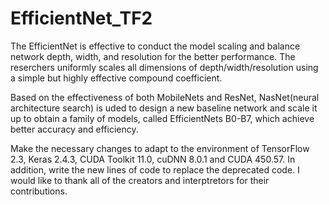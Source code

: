 # EfficientNet_TF2

The EfficientNet is effective to conduct the model scaling and balance network depth, width, 
and resolution for the better performance. The reserchers uniformly scales all dimensions of 
depth/width/resolution using a simple but highly effective compound coefficient. 

Based on the effectiveness of both MobileNets and ResNet, NasNet(neural architecture search) 
is uded to design a new baseline network and scale it up to obtain a family of models, called 
EfficientNets B0-B7, which achieve better accuracy and efficiency.

Make the necessary changes to adapt to the environment of TensorFlow 2.3, Keras 2.4.3, CUDA 
Toolkit 11.0, cuDNN 8.0.1 and CUDA 450.57. In addition, write the new lines of code to replace 
the deprecated code. I would like to thank all of the creators and interptretors for their 
contributions. 
